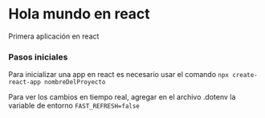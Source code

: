 # Hola mundo en react

Primera aplicación en react

### Pasos iniciales

Para inicializar una app en react es necesario usar el comando `npx create-react-app nombreDelProyecto`

Para ver los cambios en tiempo real, agregar en el archivo .dotenv la variable de entorno `FAST_REFRESH=false`
